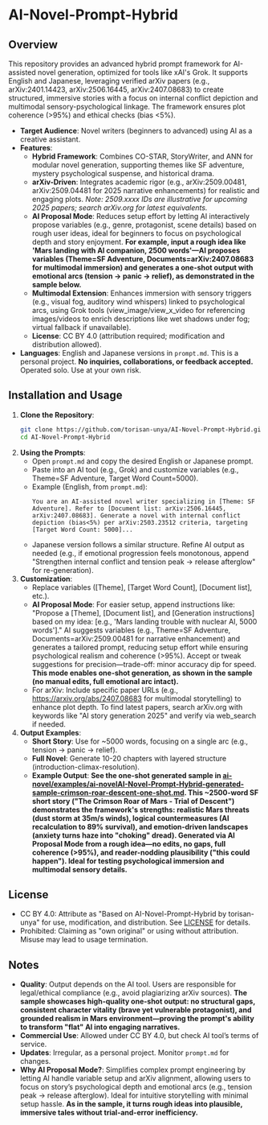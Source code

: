 # AI-Novel-Prompt-Hybrid

## Overview
This repository provides an advanced hybrid prompt framework for AI-assisted novel generation, optimized for tools like xAI's Grok. It supports English and Japanese, leveraging verified arXiv papers (e.g., arXiv:2401.14423, arXiv:2506.16445, arXiv:2407.08683) to create structured, immersive stories with a focus on internal conflict depiction and multimodal sensory-psychological linkage. The framework ensures plot coherence (>95%) and ethical checks (bias <5%).
- **Target Audience**: Novel writers (beginners to advanced) using AI as a creative assistant.
- **Features**:
  - **Hybrid Framework**: Combines CO-STAR, StoryWriter, and ANN for modular novel generation, supporting themes like SF adventure, mystery psychological suspense, and historical drama.
  - **arXiv-Driven**: Integrates academic rigor (e.g., arXiv:2509.00481, arXiv:2509.04481 for 2025 narrative enhancements) for realistic and engaging plots. *Note: 2509.xxxx IDs are illustrative for upcoming 2025 papers; search arXiv.org for latest equivalents.*
  - **AI Proposal Mode**: Reduces setup effort by letting AI interactively propose variables (e.g., genre, protagonist, scene details) based on rough user ideas, ideal for beginners to focus on psychological depth and story enjoyment. **For example, input a rough idea like 'Mars landing with AI companion, 2500 words'—AI proposes variables (Theme=SF Adventure, Documents=arXiv:2407.08683 for multimodal immersion) and generates a one-shot output with emotional arcs (tension → panic → relief), as demonstrated in the sample below.**
  - **Multimodal Extension**: Enhances immersion with sensory triggers (e.g., visual fog, auditory wind whispers) linked to psychological arcs, using Grok tools (view_image/view_x_video for referencing images/videos to enrich descriptions like wet shadows under fog; virtual fallback if unavailable).
  - **License**: CC BY 4.0 (attribution required; modification and distribution allowed).
- **Languages**: English and Japanese versions in `prompt.md`.
This is a personal project. **No inquiries, collaborations, or feedback accepted.** Operated solo. Use at your own risk.

## Installation and Usage
1. **Clone the Repository**:
   ```bash
   git clone https://github.com/torisan-unya/AI-Novel-Prompt-Hybrid.git
   cd AI-Novel-Prompt-Hybrid
   ```
2. **Using the Prompts**:
   - Open `prompt.md` and copy the desired English or Japanese prompt.
   - Paste into an AI tool (e.g., Grok) and customize variables (e.g., Theme=SF Adventure, Target Word Count=5000).
   - Example (English, from `prompt.md`):
     ```
     You are an AI-assisted novel writer specializing in [Theme: SF Adventure]. Refer to [Document list: arXiv:2506.16445, arXiv:2407.08683]. Generate a novel with internal conflict depiction (bias<5%) per arXiv:2503.23512 criteria, targeting [Target Word Count: 5000]...
     ```
   - Japanese version follows a similar structure. Refine AI output as needed (e.g., if emotional progression feels monotonous, append "Strengthen internal conflict and tension peak → release afterglow" for re-generation).
3. **Customization**:
   - Replace variables ([Theme], [Target Word Count], [Document list], etc.).
   - **AI Proposal Mode**: For easier setup, append instructions like: "Propose a [Theme], [Document list], and [Generation instructions] based on my idea: [e.g., 'Mars landing trouble with nuclear AI, 5000 words']." AI suggests variables (e.g., Theme=SF Adventure, Documents=arXiv:2509.00481 for narrative enhancement) and generates a tailored prompt, reducing setup effort while ensuring psychological realism and coherence (>95%). Accept or tweak suggestions for precision—trade-off: minor accuracy dip for speed. **This mode enables one-shot generation, as shown in the sample (no manual edits, full emotional arc intact).**
   - For arXiv: Include specific paper URLs (e.g., https://arxiv.org/abs/2407.08683 for multimodal storytelling) to enhance plot depth. To find latest papers, search arXiv.org with keywords like "AI story generation 2025" and verify via web_search if needed.
4. **Output Examples**:
   - **Short Story**: Use for ~5000 words, focusing on a single arc (e.g., tension → panic → relief).
   - **Full Novel**: Generate 10-20 chapters with layered structure (introduction-climax-resolution).
   - **Example Output**: **See the one-shot generated sample in [ai-novel/examples/ai-novelAI-Novel-Prompt-Hybrid-generated-sample-crimson-roar-descent-one-shot.md](ai-novel/examples/ai-novelAI-Novel-Prompt-Hybrid-generated-sample-crimson-roar-descent-one-shot.md). This ~2500-word SF short story ("The Crimson Roar of Mars - Trial of Descent") demonstrates the framework's strengths: realistic Mars threats (dust storm at 35m/s winds), logical countermeasures (AI recalculation to 89% survival), and emotion-driven landscapes (anxiety turns haze into "choking" dread). Generated via AI Proposal Mode from a rough idea—no edits, no gaps, full coherence (>95%), and reader-nodding plausibility ("this could happen"). Ideal for testing psychological immersion and multimodal sensory details.**

## License
- CC BY 4.0: Attribute as "Based on AI-Novel-Prompt-Hybrid by torisan-unya" for use, modification, and distribution. See [LICENSE](https://creativecommons.org/licenses/by/4.0/) for details.
- Prohibited: Claiming as "own original" or using without attribution. Misuse may lead to usage termination.

## Notes
- **Quality**: Output depends on the AI tool. Users are responsible for legal/ethical compliance (e.g., avoid plagiarizing arXiv sources). **The sample showcases high-quality one-shot output: no structural gaps, consistent character vitality (brave yet vulnerable protagonist), and grounded realism in Mars environment—proving the prompt's ability to transform "flat" AI into engaging narratives.**
- **Commercial Use**: Allowed under CC BY 4.0, but check AI tool’s terms of service.
- **Updates**: Irregular, as a personal project. Monitor `prompt.md` for changes.
- **Why AI Proposal Mode?**: Simplifies complex prompt engineering by letting AI handle variable setup and arXiv alignment, allowing users to focus on story’s psychological depth and emotional arcs (e.g., tension peak → release afterglow). Ideal for intuitive storytelling with minimal setup hassle. **As in the sample, it turns rough ideas into plausible, immersive tales without trial-and-error inefficiency.**

